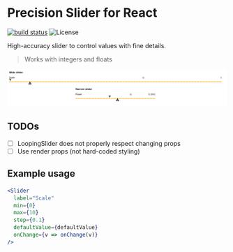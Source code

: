 # Precision Slider for React

[![build status](https://img.shields.io/travis/Hellenic/react-precision-slider/master.svg?style=flat-square)](https://travis-ci.org/Hellenic/react-precision-slider)
![License](https://img.shields.io/npm/l/react-precision-slider.svg)

High-accuracy slider to control values with fine details.

> Works with integers and floats

![Simple preview](https://raw.githubusercontent.com/Hellenic/react-precision-slider/master/slider.png 'Precision slider')

## TODOs

- [ ] LoopingSlider does not properly respect changing props
- [ ] Use render props (not hard-coded styling)

## Example usage

```jsx
<Slider
  label="Scale"
  min={0}
  max={10}
  step={0.1}
  defaultValue={defaultValue}
  onChange={v => onChange(v)}
/>
```
